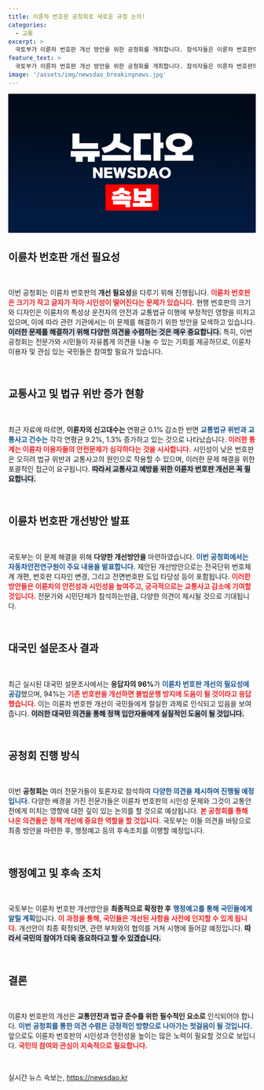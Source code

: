 ```yaml
---
title: 이륜차 번호판 공청회로 새로운 규정 논의!
categories:
  - 교통
excerpt: >
  국토부가 이륜차 번호판 개선 방안을 위한 공청회를 개최합니다. 참석자들은 이륜차 번호판의 크기와 시인성 문제를 논의하며, 불법 운행 방지를 위한 개선 필요성에 공감하고 있습니다. 여러분의 의견을 들려주세요!
feature_text: >
  국토부가 이륜차 번호판 개선 방안을 위한 공청회를 개최합니다. 참석자들은 이륜차 번호판의 크기와 시인성 문제를 논의하며, 불법 운행 방지를 위한 개선 필요성에 공감하고 있습니다. 여러분의 의견을 들려주세요!
image: '/assets/img/newsdao_breakingnews.jpg'
---
```


<p><img src="/assets/img/newsdao_breakingnews.jpg" alt="ranknews 속보" /></p>

<h2 data-ke-size="size26">이륜차 번호판 개선 필요성</h2>

<p data-ke-size="size16">&nbsp;</p>

<p>이번 공청회는 이륜차 번호판의 <b>개선 필요성</b>을 다루기 위해 진행됩니다. <b><span style="color: #ee2323;">이륜차 번호판은 크기가 작고 글자가 작아 시인성이 떨어진다는 문제가 있습니다.</span></b> 현행 번호판의 크기와 디자인은 이륜차의 특성상 운전자의 안전과 교통법규 이행에 부정적인 영향을 미치고 있으며, 이에 따라 관련 기관에서는 이 문제를 해결하기 위한 방안을 모색하고 있습니다. <b><span style="background-color: #21538527;">이러한 문제를 해결하기 위해 다양한 의견을 수렴하는 것은 매우 중요합니다.</span></b> 특히, 이번 공청회는 전문가와 시민들이 자유롭게 의견을 나눌 수 있는 기회를 제공하므로, 이륜차 이용자 및 관심 있는 국민들은 참여할 필요가 있습니다.</p>

<p data-ke-size="size16">&nbsp;</p>

<h2 data-ke-size="size26">교통사고 및 법규 위반 증가 현황</h2>

<p data-ke-size="size16">&nbsp;</p>

<p>최근 자료에 따르면, <b>이륜차의 신고대수는</b> 연평균 0.1% 감소한 반면 <b><span style="color: #1a5490;">교통법규 위반과 교통사고 건수는</span></b> 각각 연평균 9.2%, 1.3% 증가하고 있는 것으로 나타났습니다. <b><span style="color: #ee2323;">이러한 통계는 이륜차 이용자들의 안전문제가 심각하다는 것을 시사합니다.</span></b> 시인성이 낮은 번호판은 오히려 법규 위반과 교통사고의 원인으로 작용할 수 있으며, 이러한 문제 해결을 위한 포괄적인 접근이 요구됩니다. <b><span style="background-color: #21538527;">따라서 교통사고 예방을 위한 이륜차 번호판 개선은 꼭 필요합니다.</span></b> </p>

<p data-ke-size="size16">&nbsp;</p>

<h2 data-ke-size="size26">이륜차 번호판 개선방안 발표</h2>

<p data-ke-size="size16">&nbsp;</p>

<p>국토부는 이 문제 해결을 위해 <b>다양한 개선방안을</b> 마련하였습니다. <b><span style="color: #1a5490;">이번 공청회에서는 자동차안전연구원이 주요 내용을 발표합니다.</span></b> 제안된 개선방안으로는 전국단위 번호체계 개편, 번호판 디자인 변경, 그리고 전면번호판 도입 타당성 등이 포함됩니다. <b><span style="color: #ee2323;">이러한 방안들은 이륜차의 안전성과 시인성을 높여주고, 궁극적으로는 교통사고 감소에 기여할 것입니다.</span></b> 전문가와 시민단체가 참석하는만큼, 다양한 의견이 제시될 것으로 기대됩니다.</p>

<p data-ke-size="size16">&nbsp;</p>

<h2 data-ke-size="size26">대국민 설문조사 결과</h2>

<p data-ke-size="size16">&nbsp;</p>

<p>최근 실시된 대국민 설문조사에서는 <b>응답자의 96%</b>가 <b><span style="color: #1a5490;">이륜차 번호판 개선의 필요성에 공감</span></b>했으며, 94%는 <b><span style="color: #ee2323;">기존 번호판을 개선하면 불법운행 방지에 도움이 될 것이라고 응답했습니다.</span></b> 이는 이륜차 번호판 개선이 국민들에게 절실한 과제로 인식되고 있음을 보여줍니다. <b><span style="background-color: #21538527;">이러한 대국민 의견을 통해 정책 입안자들에게 실질적인 도움이 될 것입니다.</span></b></p>

<p data-ke-size="size16">&nbsp;</p>

<h2 data-ke-size="size26">공청회 진행 방식</h2>

<p data-ke-size="size16">&nbsp;</p>

<p>이번 <b>공청회는</b> 여러 전문가들이 토론자로 참석하여 <b><span style="color: #1a5490;">다양한 의견을 제시하며 진행될 예정입니다.</span></b> 다양한 배경을 가진 전문가들은 이륜차 번호판의 시인성 문제와 그것이 교통안전에게 미치는 영향에 대한 깊이 있는 논의를 할 것으로 예상됩니다. <b><span style="color: #ee2323;">본 공청회를 통해 나온 의견들은 정책 개선에 중요한 역할을 할 것입니다.</span></b> 국토부는 이들 의견을 바탕으로 최종 방안을 마련한 후, 행정예고 등의 후속조치를 이행할 예정입니다.</p>

<p data-ke-size="size16">&nbsp;</p>

<h2 data-ke-size="size26">행정예고 및 후속 조치</h2>

<p data-ke-size="size16">&nbsp;</p>

<p>국토부는 이륜차 번호판 개선방안을 <b>최종적으로 확정한 후</b> <b><span style="color: #1a5490;">행정예고를 통해 국민들에게 알릴 계획</span></b>입니다. <b><span style="color: #ee2323;">이 과정을 통해, 국민들은 개선된 사항을 사전에 인지할 수 있게 됩니다.</span></b> 개선안이 최종 확정되면, 관련 부처와의 협의를 거쳐 시행에 들어갈 예정입니다. <b><span style="background-color: #21538527;">따라서 국민의 참여가 더욱 중요하다고 할 수 있겠습니다.</span></b> </p>

<p data-ke-size="size16">&nbsp;</p>

<h2 data-ke-size="size26">결론</h2>

<p data-ke-size="size16">&nbsp;</p>

<p>이륜차 번호판의 개선은 <b>교통안전과 법규 준수를 위한 필수적인 요소로</b> 인식되어야 합니다. <b><span style="color: #1a5490;">이번 공청회를 통한 의견 수렴은 긍정적인 방향으로 나아가는 첫걸음이 될 것입니다.</span></b> 앞으로도 이륜차 번호판의 시인성과 안전성을 높이는 많은 노력이 필요할 것으로 보입니다. <b><span style="color: #ee2323;">국민의 참여와 관심이 지속적으로 필요합니다.</span></b> </p>

<p data-ke-size="size16">&nbsp;</p>
실시간 뉴스 속보는, <a href="https://newsdao.kr" rel="dofollow">https://newsdao.kr</a>


